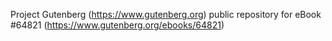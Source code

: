 Project Gutenberg (https://www.gutenberg.org) public repository for
eBook #64821 (https://www.gutenberg.org/ebooks/64821)
